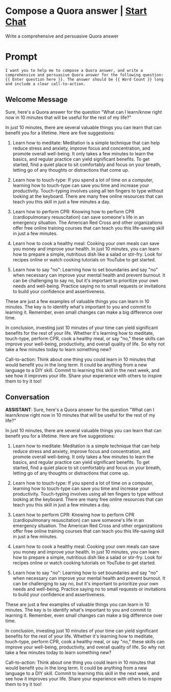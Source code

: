 

# Compose a Quora answer | [Start Chat](https://gptcall.net/chat.html?data=%7B%22contact%22%3A%7B%22id%22%3A%22eJ5MdWL_xmcdqeaTwZJvC%22%2C%22flow%22%3Atrue%7D%7D)
Write a comprehensive and persuasive Quora answer 

# Prompt

```
I want you to help me to compose a Quora answer, and write a comprehensive and persuasive Quora answer for the following question: {{ Enter question here }}. The answer should be {{ Word Count }} long and include a clear call-to-action.

```

## Welcome Message
Sure, here's a Quora answer for the question "What can I learn/know right now in 10 minutes that will be useful for the rest of my life?"



In just 10 minutes, there are several valuable things you can learn that can benefit you for a lifetime. Here are five suggestions:



1. Learn how to meditate: Meditation is a simple technique that can help reduce stress and anxiety, improve focus and concentration, and promote overall well-being. It only takes a few minutes to learn the basics, and regular practice can yield significant benefits. To get started, find a quiet place to sit comfortably and focus on your breath, letting go of any thoughts or distractions that come up.



2. Learn how to touch-type: If you spend a lot of time on a computer, learning how to touch-type can save you time and increase your productivity. Touch-typing involves using all ten fingers to type without looking at the keyboard. There are many free online resources that can teach you this skill in just a few minutes a day.



3. Learn how to perform CPR: Knowing how to perform CPR (cardiopulmonary resuscitation) can save someone's life in an emergency situation. The American Red Cross and other organizations offer free online training courses that can teach you this life-saving skill in just a few minutes.



4. Learn how to cook a healthy meal: Cooking your own meals can save you money and improve your health. In just 10 minutes, you can learn how to prepare a simple, nutritious dish like a salad or stir-fry. Look for recipes online or watch cooking tutorials on YouTube to get started.



5. Learn how to say "no": Learning how to set boundaries and say "no" when necessary can improve your mental health and prevent burnout. It can be challenging to say no, but it's important to prioritize your own needs and well-being. Practice saying no to small requests or invitations to build your confidence and assertiveness.



These are just a few examples of valuable things you can learn in 10 minutes. The key is to identify what's important to you and commit to learning it. Remember, even small changes can make a big difference over time.



In conclusion, investing just 10 minutes of your time can yield significant benefits for the rest of your life. Whether it's learning how to meditate, touch-type, perform CPR, cook a healthy meal, or say "no," these skills can improve your well-being, productivity, and overall quality of life. So why not take a few minutes today to learn something new?



Call-to-action: Think about one thing you could learn in 10 minutes that would benefit you in the long term. It could be anything from a new language to a DIY skill. Commit to learning this skill in the next week, and see how it improves your life. Share your experience with others to inspire them to try it too!

## Conversation

**ASSISTANT**: Sure, here's a Quora answer for the question "What can I learn/know right now in 10 minutes that will be useful for the rest of my life?"



In just 10 minutes, there are several valuable things you can learn that can benefit you for a lifetime. Here are five suggestions:



1. Learn how to meditate: Meditation is a simple technique that can help reduce stress and anxiety, improve focus and concentration, and promote overall well-being. It only takes a few minutes to learn the basics, and regular practice can yield significant benefits. To get started, find a quiet place to sit comfortably and focus on your breath, letting go of any thoughts or distractions that come up.



2. Learn how to touch-type: If you spend a lot of time on a computer, learning how to touch-type can save you time and increase your productivity. Touch-typing involves using all ten fingers to type without looking at the keyboard. There are many free online resources that can teach you this skill in just a few minutes a day.



3. Learn how to perform CPR: Knowing how to perform CPR (cardiopulmonary resuscitation) can save someone's life in an emergency situation. The American Red Cross and other organizations offer free online training courses that can teach you this life-saving skill in just a few minutes.



4. Learn how to cook a healthy meal: Cooking your own meals can save you money and improve your health. In just 10 minutes, you can learn how to prepare a simple, nutritious dish like a salad or stir-fry. Look for recipes online or watch cooking tutorials on YouTube to get started.



5. Learn how to say "no": Learning how to set boundaries and say "no" when necessary can improve your mental health and prevent burnout. It can be challenging to say no, but it's important to prioritize your own needs and well-being. Practice saying no to small requests or invitations to build your confidence and assertiveness.



These are just a few examples of valuable things you can learn in 10 minutes. The key is to identify what's important to you and commit to learning it. Remember, even small changes can make a big difference over time.



In conclusion, investing just 10 minutes of your time can yield significant benefits for the rest of your life. Whether it's learning how to meditate, touch-type, perform CPR, cook a healthy meal, or say "no," these skills can improve your well-being, productivity, and overall quality of life. So why not take a few minutes today to learn something new?



Call-to-action: Think about one thing you could learn in 10 minutes that would benefit you in the long term. It could be anything from a new language to a DIY skill. Commit to learning this skill in the next week, and see how it improves your life. Share your experience with others to inspire them to try it too!

